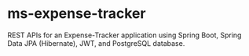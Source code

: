 # ms-expense-tracker
REST APIs for an Expense-Tracker application using Spring Boot, Spring Data JPA (Hibernate), JWT, and PostgreSQL database.

